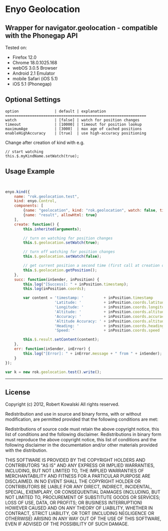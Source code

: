Enyo Geolocation
================

Wrapper for navigator.geolocation - compatible with the Phonegap API
--------------------------------------------------------------------


Tested on: 

 - Firefox 12.0
 - Chrome 18.0.1025.168
 - webOS 3.0.5 Browser
 - Android 2.1 Emulator
 - mobile Safari (iOS 5.1)
 - iOS 5.1 (Phonegap)

Optional Settings
-----------------

```
option                | default | explanation
===============================================================
watch                 | [false] | watch for position changes
timeout               | [10000] | timeout for position lookup
maximumAge            | [3000]  | max age of cached positions
enableHighAccuracy    | [true]  | use high-accuracy positioning
```

Change after creation of kind with e.g.

```
// start watching
this.$.myKindName.setWatch(true);
```


Usage Example
-------------

```javascript


enyo.kind({
    name: "rok.geolocation.test",
    kind: enyo.Control,
    components: [
        {name: "geolocation", kind: "rok.geolocation", watch: false, timeout: 30000, maximumAge: 3000, enableHighAccuracy: true, onSuccess: "succ", onError: "err"},
        {name: "result", allowHtml: true}
    ],
    create: function() {
        this.inherited(arguments);

        // turn on watching for position changes
        this.$.geolocation.setWatch(true);

        // turn off watching for position changes
        this.$.geolocation.setWatch(false);

        // get current position a second time (first call at creation of the kind)
        this.$.geolocation.getPosition();
    },
    succ: function(inSender, inPosition) {
        this.log("[Success]: " + inPosition.timestamp);
        this.log(inPosition.coords);

        var content = 'timestamp: '         + inPosition.timestamp                 + '<br/>' +
                      'Latitude: '          + inPosition.coords.latitude           + '<br/>' +
                      'Longitude: '         + inPosition.coords.longitude          + '<br/>' +
                      'Altitude: '          + inPosition.coords.altitude           + '<br/>' +
                      'Accuracy: '          + inPosition.coords.accuracy           + '<br/>' +
                      'Altitude Accuracy: ' + inPosition.coords.altitudeAccuracy   + '<br/>' +
                      'Heading: '           + inPosition.coords.heading            + '<br/>' +
                      'Speed: '             + inPosition.coords.speed              + '<br/>';

        this.$.result.setContent(content);
    },
    err: function(inSender, inError) {
        this.log("[Error]: " + inError.message + " from " + inSender);
    }
});

var k = new rok.geolocation.test().write();

```
---------------------------------------

License 
-------

Copyright (c) 2012, Robert Kowalski
All rights reserved.

Redistribution and use in source and binary forms, with or without modification, are permitted provided that the following conditions are met:

Redistributions of source code must retain the above copyright notice, this list of conditions and the following disclaimer.
Redistributions in binary form must reproduce the above copyright notice, this list of conditions and the following disclaimer in the documentation and/or other materials provided with the distribution.


THIS SOFTWARE IS PROVIDED BY THE COPYRIGHT HOLDERS AND CONTRIBUTORS "AS IS" AND ANY EXPRESS OR IMPLIED WARRANTIES, INCLUDING, BUT NOT LIMITED TO, THE IMPLIED WARRANTIES OF MERCHANTABILITY AND FITNESS FOR A PARTICULAR PURPOSE ARE DISCLAIMED. IN NO EVENT SHALL THE COPYRIGHT HOLDER OR CONTRIBUTORS BE LIABLE FOR ANY DIRECT, INDIRECT, INCIDENTAL, SPECIAL, EXEMPLARY, OR CONSEQUENTIAL DAMAGES (INCLUDING, BUT NOT LIMITED TO, PROCUREMENT OF SUBSTITUTE GOODS OR SERVICES; LOSS OF USE, DATA, OR PROFITS; OR BUSINESS INTERRUPTION) HOWEVER CAUSED AND ON ANY THEORY OF LIABILITY, WHETHER IN CONTRACT, STRICT LIABILITY, OR TORT (INCLUDING NEGLIGENCE OR OTHERWISE) ARISING IN ANY WAY OUT OF THE USE OF THIS SOFTWARE, EVEN IF ADVISED OF THE POSSIBILITY OF SUCH DAMAGE.

